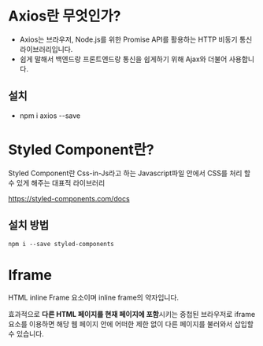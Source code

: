 # Axios란 무엇인가?

- Axios는 브라우저, Node.js를 위한 Promise API를 활용하는 HTTP 비동기 통신 라이브러리입니다.
- 쉽게 말해서 백엔드랑 프론트엔드랑 통신을 쉽게하기 위해 Ajax와 더불어 사용합니다.

## 설치

- npm i axios --save

# Styled Component란?

Styled Component란 Css-in-Js라고 하는 Javascript파일 안에서 CSS를 처리 할 수 있게 해주는 대표적 라이브러리

https://styled-components.com/docs

## 설치 방법

```
npm i --save styled-components
```

# Iframe

HTML inline Frame 요소이며 inline frame의 약자입니다.

효과적으로 **다른 HTML 페이지를 현재 페이지에 포함**시키는 중첩된 브라우저로
iframe 요소를 이용하면 해당 웹 페이지 안에 어떠한 제한 없이 다른 페이지를 불러와서 삽입할 수 있습니다.
